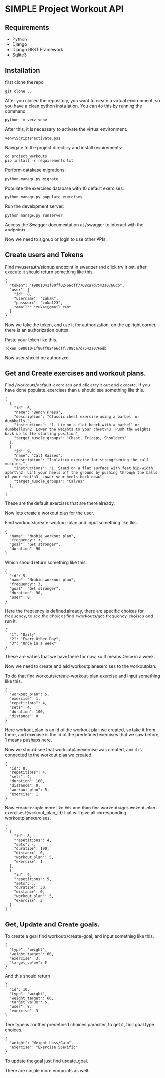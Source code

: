 # SIMPLE Project Workout API

## Requirements

- Python
- Django
- Django REST Framework
- Sqlite3

## Installation

first clone the repo

```
git clone ...
```

After you cloned the repository, you want to create a virtual environment, so you have a clean python installation.
You can do this by running the command

```
python -m venv venv
```

After this, it is necessary to activate the virtual environment.

```
venv\Scripts\activate.ps1
```

Navigate to the project directory and install requirements:

```
cd project_workouts
pip install -r requirements.txt
```

Perform database migrations:

```
python manage.py migrate
```

Populate the exercises database with 10 default exercises:

```
python manage.py populate_exercises
```

Run the development server:

```
python manage.py runserver
```

Access the Swagger documentation at /swagger to interact with the endpoints.

Now we need to signup or login to use other APIs.

## Create users and Tokens

Find myuserauth/signup endpoint in swagger and click try it out, after execute it should return something like this.

```
{
  "token": "69801041f80ff02466cff7708ca7d7543a0766db",
  "user": {
    "id": 8,
    "username": "zukaK",
    "password": "zuka123",
    "email": "zukaK@gmail.com"
  }
}
```

Now we take the token, and use it for authorization. on the up right corner, there is an authorization button.

Paste your token like this.

```
Token 69801041f80ff02466cff7708ca7d7543a0766db
```

Now user should be authorized.

## Get and Create exercises and workout plans.

Find /workouts/default-exercises and click try it out and execute.
If you have done populate_exercises than u should see something like this.

```
[
  {
    "id": 6,
    "name": "Bench Press",
    "description": "Classic chest exercise using a barbell or dumbbells.",
    "instructions": "1. Lie on a flat bench with a barbell or dumbbells\n2. Lower the weights to your chest\n3. Push the weights back up to the starting position",
    "target_muscle_groups": "Chest, Triceps, Shoulders"
  },
  {
    "id": 9,
    "name": "Calf Raises",
    "description": "Isolation exercise for strengthening the calf muscles.",
    "instructions": "1. Stand on a flat surface with feet hip-width apart\n2. Lift your heels off the ground by pushing through the balls of your feet\n3. Lower your heels back down",
    "target_muscle_groups": "Calves"
  },
  ...
]
```

These are the default exercises that are there already.

Now lets create a workout plan for the user.

Find workouts/create-workout-plan and input something like this.

```
{
  "name": "Noobie workout plan",
  "frequency": 3,
  "goal": "Get stronger",
  "duration": 90
}
```

Which should return something like this.

```
{
  "id": 5,
  "name": "Noobie workout plan",
  "frequency": 3,
  "goal": "Get stronger",
  "duration": 90,
  "user": 8
}
```

Here the frequency is defined already, there are specific choices for frequency, to see the choices find /workouts/get-frequency-choises
and run it.

```
{
  "1": "Daily",
  "2": "Every Other Day",
  "3": "Once in a week"
}
```

These are values that we have there for now, so 3 means Once in a week.

Now we need to create and add workoutplanexercises to the workoutplan.

To do that find workouts/create-workout-plan-exercise and input something like this.

```
{
  "workout_plan": 5,
  "exercise": 1,
  "repetitions": 4,
  "sets": 4,
  "duration": 100,
  "distance": 0
}
```

Here workout_plan is an id of the workout plan we created, so take it from there, and exercise is the id of the predefined exercises
that we saw before, 1 means pushups here.

Now we should see that workoutplanexercise was created, and it is connected to the workout plan we created.

```
{
  "id": 8,
  "repetitions": 4,
  "sets": 4,
  "duration": 100,
  "distance": 0,
  "workout_plan": 5,
  "exercise": 1
}
```

Now create couple more like this and than find workouts/get-wokout-plan-exercises/{workout_plan_id} that will give all corresponding workoutplanexercises.

```
[
  {
    "id": 8,
    "repetitions": 4,
    "sets": 4,
    "duration": 100,
    "distance": 0,
    "workout_plan": 5,
    "exercise": 1
  },
  {
    "id": 9,
    "repetitions": 5,
    "sets": 7,
    "duration": 30,
    "distance": 0,
    "workout_plan": 5,
    "exercise": 3
  }
]
```

## Get, Update and Create goals.

To create a goal find workouts/create-goal, and input something like this.

```
{
  "type": "weight",
  "weight_target": 60,
  "exercise": 3,
  "target_value": 5
}
```

And this should return

```
{
  "id": 10,
  "type": "weight",
  "weight_target": 60,
  "target_value": 5,
  "user": 8,
  "exercise": 3
}
```

Tere type is another predefined choices paramter, to get it, find goal type choices.

```
{
  "weight": "Weight Loss/Gain",
  "exercise": "Exercise Specific"
}
```

To update the goal just find update_goal.

There are couple more endpoints as well.
